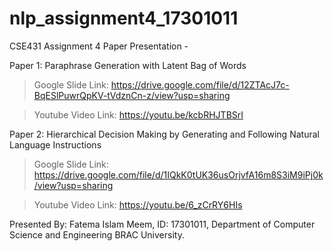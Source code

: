 # nlp_assignment4_17301011

CSE431 Assignment 4 Paper Presentation -



Paper 1: Paraphrase Generation with Latent Bag of Words
> Google Slide Link: https://drive.google.com/file/d/12ZTAcJ7c-BqESlPuwrQpKV-tVdznCn-z/view?usp=sharing

> Youtube Video Link: https://youtu.be/kcbRHJTBSrI




Paper 2: Hierarchical Decision Making by Generating and Following Natural Language Instructions
> Google Slide Link: https://drive.google.com/file/d/1IQkK0tUK36usOrjvfA16m8S3iM9iPj0k/view?usp=sharing

> Youtube Video Link: https://youtu.be/6_zCrRY6HIs

Presented By: Fatema Islam Meem, 
ID: 17301011, 
Department of Computer Science and Engineering BRAC University.
